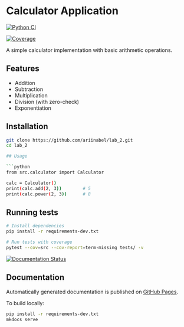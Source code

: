 # Calculator Application

[![Python CI](https://github.com/ariinabel/lab_2/actions/workflows/test-and-docs.yml/badge.svg)](https://github.com/ariinabel/lab_2/actions)

[![Coverage](https://img.shields.io/badge/coverage-100%25-brightgreen)](https://github.com/ariinabel/lab_2/actions)

A simple calculator implementation with basic arithmetic operations.

## Features
- Addition
- Subtraction
- Multiplication
- Division (with zero-check)
- Exponentiation

## Installation
```bash
git clone https://github.com/ariinabel/lab_2.git
cd lab_2

## Usage

```python
from src.calculator import Calculator

calc = Calculator()
print(calc.add(2, 3))        # 5
print(calc.power(2, 3))      # 8
```

## Running tests

```bash
# Install dependencies
pip install -r requirements-dev.txt

# Run tests with coverage
pytest --cov=src --cov-report=term-missing tests/ -v
```

[![Documentation Status](https://github.com/ariinabel/lab_2/actions/workflows/test-and-docs.yml/badge.svg)](https://ariinabel.github.io/lab_2/)

## Documentation
Automatically generated documentation is published on [GitHub Pages](https://ariinabel.github.io/lab_2/).

To build locally:
```bash
pip install -r requirements-dev.txt
mkdocs serve
